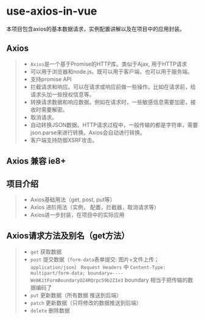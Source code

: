 # use-axios-in-vue
本项目包含axios的基本数据请求，实例配置讲解以及在项目中的应用封装。

## Axios

> * `Axios`是一个基于Promise的HTTP库。类似于Ajax, 用于HTTP请求
> *  可以用于浏览器和node.js。既可以用于客户端，也可以用于服务端。
> *  支持promise API
> *  拦截请求和响应。可以在请求或响应前做一些操作。比如在请求前，给请求头加一些授权信息等。
> *  转换请求数据和响应数据。例如在请求时，一些敏感信息需要加密，接收时需要解密。
> *  取消请求。
> *  自动转换JSON数据。HTTP请求过程中，一般传输的都是字符串，需要json.parse来进行转换。Axios会自动进行转换。
> *  客户端支持防御XSRF攻击。

## Axios 兼容 ie8+

## 项目介绍
> * Axios基础用法（get, post, put等）
> * Axios 进阶用法（实例， 配置，拦截器，取消请求等）
> * Axios进一步封装，在项目中的实际应用

## Axios请求方法及别名（get方法）
> * `get` 获取数据
> * `post`  提交数据（`form-data`表单提交: 图片+文件上传； `application/json`）
`Request Headers` 中 `Content-Type: multipart/form-data; boundary=----WebKitFormBoundaryO24RQrpc59b2ZIe3` boundary 相当于把传输的数据编码了
> * `put`  更新数据（所有数据 推送到后端）
> * `patch` 更新数据（只将修改的数据推送到后端）
> * `delete` 删除数据
